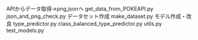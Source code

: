 APIからデータ取得→png,jsonへ
    get_data_from_POKEAPI.py
    json_and_png_check.py
データセット作成
    make_dataset.py
モデル作成・改良
    type_predictor.py
    class_balanced_type_predictor.py
    utils.py
    test_models.py